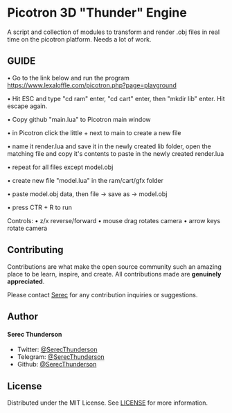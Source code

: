 # Picotron 3D "Thunder" Engine
A script and collection of modules to transform and render .obj files in real time on the picotron platform.
Needs a lot of work.

## GUIDE
• Go to the link below and run the program
https://www.lexaloffle.com/picotron.php?page=playground

• Hit ESC and type "cd ram" enter, "cd cart" enter, then "mkdir lib" enter. Hit escape again.

• Copy github "main.lua" to Picotron main window

• in Picotron click the little + next to main to create a new file

• name it render.lua and save it in the newly created lib folder, open the matching file and copy it's contents to paste in the newly created render.lua

• repeat for all files except model.obj

• create new file "model.lua" in the ram/cart/gfx folder

• paste model.obj data, then file -> save as -> model.obj

• press CTR + R to run


Controls:
• z/x reverse/forward
• mouse drag rotates camera
• arrow keys rotate camera


## Contributing
Contributions are what make the open source community such an amazing place to be learn, inspire, and create. All contributions made are **genuinely appreciated**.

Please contact [Serec](https://twitter.com/SerecThunderson) for any contribution inquiries or suggestions.
        
 ## Author
#### Serec Thunderson
- Twitter: [@SerecThunderson](https://twitter.com/SerecThunderson)
- Telegram: [@SerecThunderson](https://t.me/SerecThunderson)
- Github: [@SerecThunderson](https://github.com/SerecThunderson)

## License
Distributed under the MIT License. See [LICENSE](LICENSE) for more information.
